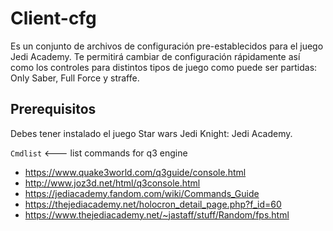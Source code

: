 # Client-cfg

Es un conjunto de archivos de configuración pre-establecidos para el juego Jedi Academy. Te permitirá cambiar de configuración rápidamente así como los controles para distintos tipos de juego como puede ser partidas: Only Saber, Full Force y straffe.

## Prerequisitos
Debes tener instalado el juego Star wars Jedi Knight: Jedi Academy.

`Cmdlist` <--- list commands for q3 engine
- https://www.quake3world.com/q3guide/console.html
- http://www.joz3d.net/html/q3console.html
- https://jediacademy.fandom.com/wiki/Commands_Guide
- https://thejediacademy.net/holocron_detail_page.php?f_id=60
- https://www.thejediacademy.net/~jastaff/stuff/Random/fps.html
